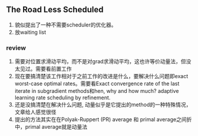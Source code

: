 ## The Road Less Scheduled
1. 貌似提出了一种不需要scheduler的优化器。
2. 放waiting list


### review
1. 需要对位置求滑动平均，而不是对grad求滑动平均，这也许等价动量法，但没太见过。需要看前置工作
2. 现在要搞清楚该工作相对于之前工作的改进是什么，要解决什么问题即exact worst-case optimal rates。需要看Exact convergence rate of the last iterate in subgradient methods和hen, why and how much? adaptive learning rate scheduling by refinement.
3. 还是没搞清楚在解决什么问题, 动量似乎是它提出的method的一种特殊情况，文章给人感觉很怪
4. 提出的方法其实在在Polyak-Ruppert (PR) average 和 primal average之间折中，primal average就是动量法